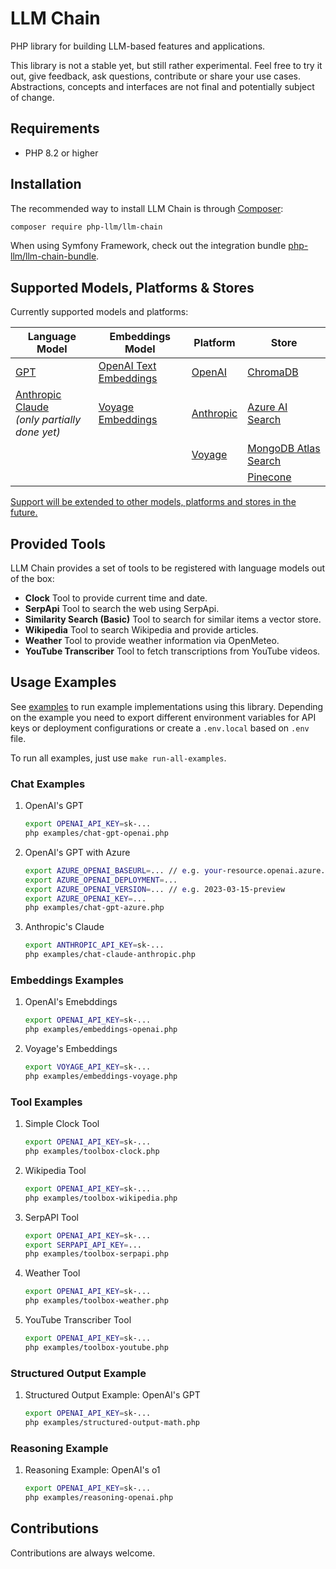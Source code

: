 LLM Chain
=========

PHP library for building LLM-based features and applications.

This library is not a stable yet, but still rather experimental. Feel free to try it out, give feedback, ask questions, contribute or share your use cases.
Abstractions, concepts and interfaces are not final and potentially subject of change.

Requirements
------------
* PHP 8.2 or higher

Installation
------------

The recommended way to install LLM Chain is through [Composer](http://getcomposer.org/):

```bash
composer require php-llm/llm-chain
```

When using Symfony Framework, check out the integration bundle [php-llm/llm-chain-bundle](https://github.com/php-llm/llm-chain-bundle).

Supported Models, Platforms & Stores
------------------------------------

Currently supported models and platforms:

| Language Model                                                                        | Embeddings Model                                                                              | Platform                                            | Store                                                                               |
|---------------------------------------------------------------------------------------|-----------------------------------------------------------------------------------------------|-----------------------------------------------------|-------------------------------------------------------------------------------------|
| [GPT](https://platform.openai.com/docs/models/overview)                               | [OpenAI Text Embeddings](https://platform.openai.com/docs/guides/embeddings/embedding-models) | [OpenAI](https://platform.openai.com/docs/overview) | [ChromaDB](https://trychroma.com)                                                   | 
| [Anthropic Claude](https://www.anthropic.com/claude)<br />_(only partially done yet)_ | [Voyage Embeddings](https://docs.voyageai.com/docs/embeddings)                                | [Anthropic](https://www.anthropic.com/)             | [Azure AI Search](https://azure.microsoft.com/en-us/products/ai-services/ai-search) |
|                                                                                       |                                                                                               | [Voyage](https://www.voyageai.com/)                 | [MongoDB Atlas Search](https://mongodb.com/products/platform/atlas-vector-search)   |
|                                                                                       |                                                                                               |                                                     | [Pinecone](https://pinecone.io)                                                     |

[Support will be extended to other models, platforms and stores in the future.](https://github.com/php-llm/llm-chain/issues/28) 

Provided Tools
--------------

LLM Chain provides a set of tools to be registered with language models out of the box:

* **Clock** Tool to provide current time and date.
* **SerpApi** Tool to search the web using SerpApi.
* **Similarity Search (Basic)** Tool to search for similar items a vector store.
* **Wikipedia** Tool to search Wikipedia and provide articles.
* **Weather** Tool to provide weather information via OpenMeteo.
* **YouTube Transcriber** Tool to fetch transcriptions from YouTube videos.

Usage Examples
--------------

See [examples](examples) to run example implementations using this library.
Depending on the example you need to export different environment variables
for API keys or deployment configurations or create a `.env.local` based on `.env` file.

To run all examples, just use `make run-all-examples`.

### Chat Examples

1. OpenAI's GPT
   ```bash
   export OPENAI_API_KEY=sk-...
   php examples/chat-gpt-openai.php
   ```
   
1. OpenAI's GPT with Azure
   ```bash
   export AZURE_OPENAI_BASEURL=... // e.g. your-resource.openai.azure.com
   export AZURE_OPENAI_DEPLOYMENT=...
   export AZURE_OPENAI_VERSION=... // e.g. 2023-03-15-preview
   export AZURE_OPENAI_KEY=...
   php examples/chat-gpt-azure.php
   ```
 
1. Anthropic's Claude
   ```bash
   export ANTHROPIC_API_KEY=sk-...
   php examples/chat-claude-anthropic.php
   ```

### Embeddings Examples

1. OpenAI's Emebddings
   ```bash
   export OPENAI_API_KEY=sk-...
   php examples/embeddings-openai.php
   ```

1. Voyage's Embeddings
   ```bash
   export VOYAGE_API_KEY=sk-...
   php examples/embeddings-voyage.php
    ```

### Tool Examples

1. Simple Clock Tool
   ```bash
   export OPENAI_API_KEY=sk-...
   php examples/toolbox-clock.php
   ```

1. Wikipedia Tool
   ```bash
   export OPENAI_API_KEY=sk-...
   php examples/toolbox-wikipedia.php
   ```

1. SerpAPI Tool
   ```bash
   export OPENAI_API_KEY=sk-...
   export SERPAPI_API_KEY=...
   php examples/toolbox-serpapi.php
   ```

1. Weather Tool
   ```bash
   export OPENAI_API_KEY=sk-...
   php examples/toolbox-weather.php
   ```

1. YouTube Transcriber Tool
   ```bash
   export OPENAI_API_KEY=sk-...
   php examples/toolbox-youtube.php
   ```

### Structured Output Example

1. Structured Output Example: OpenAI's GPT
   ```bash
   export OPENAI_API_KEY=sk-...
   php examples/structured-output-math.php
   ```
   
### Reasoning Example

1. Reasoning Example: OpenAI's o1
   ```bash
   export OPENAI_API_KEY=sk-...
   php examples/reasoning-openai.php
   ```

Contributions
-------------

Contributions are always welcome.
